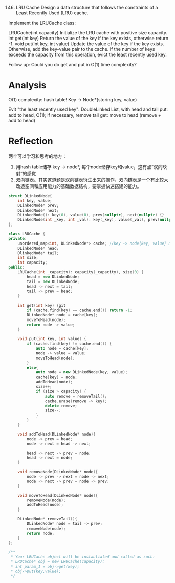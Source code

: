 146. LRU Cache
Design a data structure that follows the constraints of a Least Recently Used (LRU) cache.

Implement the LRUCache class:

LRUCache(int capacity) Initialize the LRU cache with positive size capacity.
int get(int key) Return the value of the key if the key exists, otherwise return -1.
void put(int key, int value) Update the value of the key if the key exists. Otherwise, add the key-value pair to the cache. If the number of keys exceeds the capacity from this operation, evict the least recently used key.

Follow up:
Could you do get and put in O(1) time complexity?

# Analysis
O(1) complexity: hash table! Key -> Node*(storing key, value)

Evit "the least recently used key": DoubleLinked List, with head and tail
put: add to head, O(1); if necessary, remove tail
get: move to head (remove + add to head)

# Reflection
两个可以学习和思考的地方：
1) 用hash table储存 key -> node*, 每个node储存key和value，这有点“双向映射”的感觉
2) 双向链表。其实这道题是双向链表衍生出来的操作，双向链表是一个有比较大改造空间和应用能力的基础数据结构，要掌握快速搭建的能力。

```c++
struct DLinkedNode{
    int key, value;
    DLinkedNode* prev;
    DLinkedNode* next;
    DLinkedNode(): key(0), value(0), prev(nullptr), next(nullptr) {}
    DLinkedNode(int _key, int _val): key(_key), value(_val), prev(nullptr), next(nullptr) {}
};

class LRUCache {
private:
    unordered_map<int, DLinkedNode*> cache; //key -> node{key, value} map
    DLinkedNode* head;
    DlinkedNode* tail;
    int size;
    int capacity;
public:
    LRUCache(int _capacity): capacity(_capacity), size(0) {
        head = new DLinkedNode;
        tail = new DLinkedNode;
        head -> next = tail;
        tail -> prev = head;
    }
    
    int get(int key) {git 
        if (cache.find(key) == cache.end()) return -1;
        DLinkedNode* node = cache[key];
        moveToHead(node);
        return node -> value;
    }
    
    void put(int key, int value) {
        if (cache.find(key) != cache.end()) {
            auto node = cache[key];
            node -> value = value;
            moveToHead(node);
        }
        else{
            auto node = new DLinkedNode(key, value);
            cache[key] = node;
            addToHead(node);
            size++;
            if (size > capacity) {
                auto remove = removeTail();
                cache.erase(remove -> key);
                delete remove;
                size--;
            }
        }
    }

    void addToHead(DLinkedNode* node){
        node -> prev = head;
        node -> next = head -> next;

        head -> next -> prev = node;
        head -> next = node;
    }

    void removeNode(DLinkedNode* node){
        node -> prev -> next = node -> next;
        node -> next -> prev = node -> prev;
    }

    void moveToHead(DLinkedNode* node){
        removeNode(node);
        addToHead(node);
    }

    DLinkedNode* removeTail(){
        DLinkedNode* node = tail -> prev;
        removeNode(node);
        return node;
    }
};

/**
 * Your LRUCache object will be instantiated and called as such:
 * LRUCache* obj = new LRUCache(capacity);
 * int param_1 = obj->get(key);
 * obj->put(key,value);
 */
```